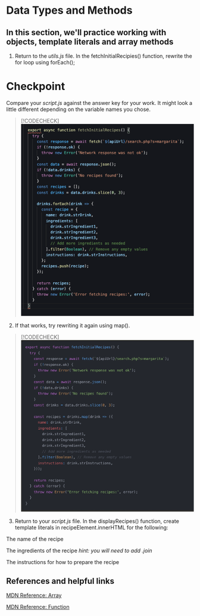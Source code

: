 # Data Types and Methods



## In this section, we'll practice working with objects, template literals and array methods


1.  Return to the _utils.js_ file.  In the fetchInitialRecipies() function, rewrite the for loop using forEach();


# Checkpoint

Compare your _script.js_ against the answer key for your work. It might look a little different depending on the variable names you chose.

> [!CODECHECK]
> ![](images/fetchInitialRecipeForEach.png ":class=image-border")

2. If that works, try rewriting it again using map().
> [!CODECHECK]
> ![](images/fetchInitialRecipeMap.png ":class=image-border")

3. Return to your _script.js_ file.  In the displayRecipes() function, create template literals in recipeElement.innerHTML for the following:
<p>The name of the recipe</p>
<p> The ingredients of the recipe <i>hint: you will need to add .join</i></p>
<p> The instructions for how to prepare the recipe</p>


 
## References and helpful links

[MDN Reference: Array](https://developer.mozilla.org/en-US/docs/Web/JavaScript/Reference/Global_Objects/Array)

[MDN Reference: Function](https://developer.mozilla.org/en-US/docs/Glossary/Function)
